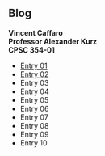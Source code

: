 ## Blog

**Vincent Caffaro**<br/>
**Professor Alexander Kurz** <br/>
**CPSC 354-01**

- [Entry 01](https://github.com/vzcaffaro/354_Blog/blob/master/Entry_01.md)<br/>
- [Entry 02](https://github.com/vzcaffaro/354_Blog/blob/master/Entry_02.md)<br/>
- Entry 03<br/>
- Entry 04<br/>
- Entry 05<br/>
- Entry 06<br/>
- Entry 07<br/>
- Entry 08<br/>
- Entry 09<br/>
- Entry 10<br/>

 
